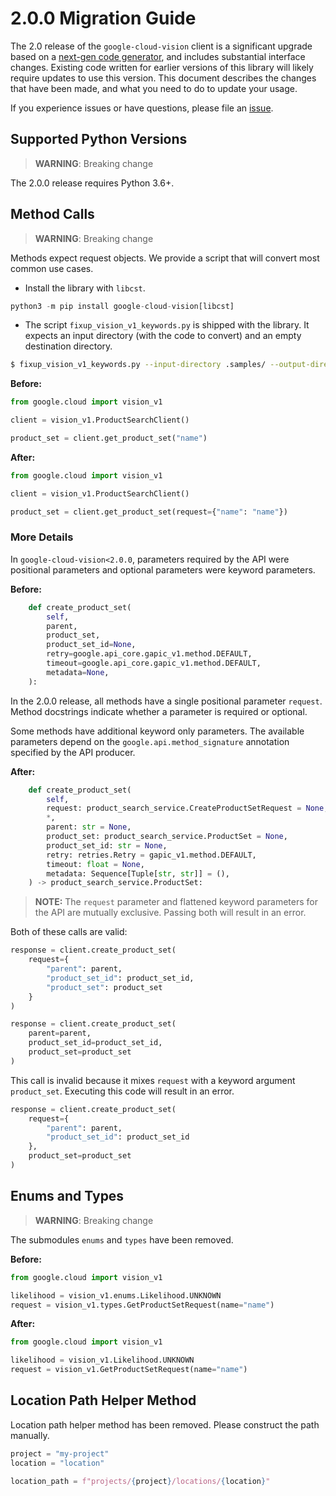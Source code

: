 # 2.0.0 Migration Guide

The 2.0 release of the `google-cloud-vision` client is a significant upgrade based on a [next-gen code generator](https://github.com/googleapis/gapic-generator-python), and includes substantial interface changes. Existing code written for earlier versions of this library will likely require updates to use this version. This document describes the changes that have been made, and what you need to do to update your usage.

If you experience issues or have questions, please file an [issue](https://github.com/googleapis/python-vision/issues).

## Supported Python Versions

> **WARNING**: Breaking change

The 2.0.0 release requires Python 3.6+.


## Method Calls

> **WARNING**: Breaking change

Methods expect request objects. We provide a script that will convert most common use cases.

* Install the library with `libcst`.

```py
python3 -m pip install google-cloud-vision[libcst]
```

* The script `fixup_vision_v1_keywords.py` is shipped with the library. It expects
an input directory (with the code to convert) and an empty destination directory.

```sh
$ fixup_vision_v1_keywords.py --input-directory .samples/ --output-directory samples/
```

**Before:**
```py
from google.cloud import vision_v1

client = vision_v1.ProductSearchClient()

product_set = client.get_product_set("name")
```


**After:**
```py
from google.cloud import vision_v1

client = vision_v1.ProductSearchClient()

product_set = client.get_product_set(request={"name": "name"})
```

### More Details

In `google-cloud-vision<2.0.0`, parameters required by the API were positional parameters and optional parameters were keyword parameters.

**Before:**
```py
    def create_product_set(
        self,
        parent,
        product_set,
        product_set_id=None,
        retry=google.api_core.gapic_v1.method.DEFAULT,
        timeout=google.api_core.gapic_v1.method.DEFAULT,
        metadata=None,
    ):
```

In the 2.0.0 release, all methods have a single positional parameter `request`. Method docstrings indicate whether a parameter is required or optional.

Some methods have additional keyword only parameters. The available parameters depend on the `google.api.method_signature` annotation specified by the API producer.


**After:**
```py
    def create_product_set(
        self,
        request: product_search_service.CreateProductSetRequest = None,
        *,
        parent: str = None,
        product_set: product_search_service.ProductSet = None,
        product_set_id: str = None,
        retry: retries.Retry = gapic_v1.method.DEFAULT,
        timeout: float = None,
        metadata: Sequence[Tuple[str, str]] = (),
    ) -> product_search_service.ProductSet:
```

> **NOTE:** The `request` parameter and flattened keyword parameters for the API are mutually exclusive.
> Passing both will result in an error.


Both of these calls are valid:

```py
response = client.create_product_set(
    request={
        "parent": parent,
        "product_set_id": product_set_id,
        "product_set": product_set
    }
)
```

```py
response = client.create_product_set(
    parent=parent,
    product_set_id=product_set_id,
    product_set=product_set
)
```

This call is invalid because it mixes `request` with a keyword argument `product_set`. Executing this code
will result in an error.

```py
response = client.create_product_set(
    request={
        "parent": parent,
        "product_set_id": product_set_id
    },
    product_set=product_set
)
```



## Enums and Types


> **WARNING**: Breaking change

The submodules `enums` and `types` have been removed.

**Before:**
```py
from google.cloud import vision_v1

likelihood = vision_v1.enums.Likelihood.UNKNOWN
request = vision_v1.types.GetProductSetRequest(name="name")
```


**After:**
```py
from google.cloud import vision_v1

likelihood = vision_v1.Likelihood.UNKNOWN
request = vision_v1.GetProductSetRequest(name="name")
```

## Location Path Helper Method

Location path helper method has been removed. Please construct
the path manually.

```py
project = "my-project"
location = "location"

location_path = f"projects/{project}/locations/{location}"
```
